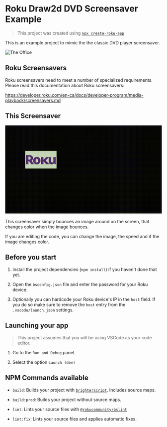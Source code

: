 # Roku Draw2d DVD Screensaver Example

> This project was created using [`npx create-roku-app`](https://github.com/haystacknews/create-roku-app)

This is an example project to mimic the the classic DVD player screensaver.

![The Office](./docs/the-office.gif)

## Roku Screensavers

Roku screensavers need to meet a number of specialized requirements. Please read this documentation about Roku screensavers:

https://developer.roku.com/en-ca/docs/developer-program/media-playback/screensavers.md

## This Screensaver

![DVD-like](./docs/roku-dvd.gif)

This screensaver simply bounces an image around on the screen, that changes color when the image bounces.

If you are editing the code, you can change the image, the speed and if the image changes color.

## Before you start

1. Install the project dependencies (`npm install`) if you haven't done that yet.

1. Open the `bsconfig.json` file and enter the password for your Roku device.

1. Optionally you can hardcode your Roku device's IP in the `host` field. If you do so make sure to remove the `host` entry from the `.vscode/launch.json` settings.

## Launching your app

> This project assumes that you will be using VSCode as your code editor.

1. Go to the `Run and Debug` panel.

1. Select the option `Launch (dev)`

## NPM Commands available

- `build`: Builds your project with [`brighterscript`](https://github.com/rokucommunity/brighterscript). Includes source maps.

- `build:prod`: Builds your project without source maps.

- `lint`: Lints your source files with [`@rokucommunity/bslint`](https://github.com/rokucommunity/bslint)

- `lint:fix`: Lints your source files and applies automatic fixes.

